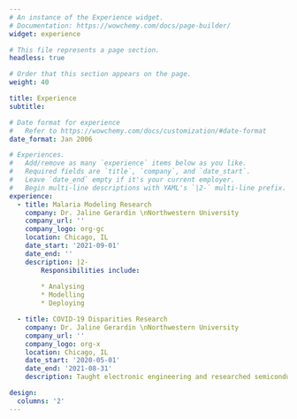 ```yaml
---
# An instance of the Experience widget.
# Documentation: https://wowchemy.com/docs/page-builder/
widget: experience

# This file represents a page section.
headless: true

# Order that this section appears on the page.
weight: 40

title: Experience
subtitle:

# Date format for experience
#   Refer to https://wowchemy.com/docs/customization/#date-format
date_format: Jan 2006

# Experiences.
#   Add/remove as many `experience` items below as you like.
#   Required fields are `title`, `company`, and `date_start`.
#   Leave `date_end` empty if it's your current employer.
#   Begin multi-line descriptions with YAML's `|2-` multi-line prefix.
experience:
  - title: Malaria Modeling Research
    company: Dr. Jaline Gerardin \nNorthwestern University
    company_url: ''
    company_logo: org-gc
    location: Chicago, IL
    date_start: '2021-09-01'
    date_end: ''
    description: |2-
        Responsibilities include:
        
        * Analysing
        * Modelling
        * Deploying

  - title: COVID-19 Disparities Research 
    company: Dr. Jaline Gerardin \nNorthwestern University
    company_url: ''
    company_logo: org-x
    location: Chicago, IL
    date_start: '2020-05-01'
    date_end: '2021-08-31'
    description: Taught electronic engineering and researched semiconductor physics.

design:
  columns: '2'
---
```

